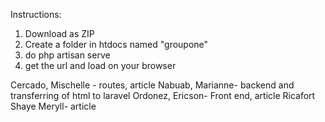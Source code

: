 Instructions:
1. Download as ZIP
2. Create a folder in htdocs named "groupone"
3. do php artisan serve
4. get the url and load on your browser

Cercado, Mischelle - routes, article
Nabuab, Marianne- backend and transferring of html to laravel
Ordonez, Ericson- Front end, article
Ricafort Shaye Meryll- article
